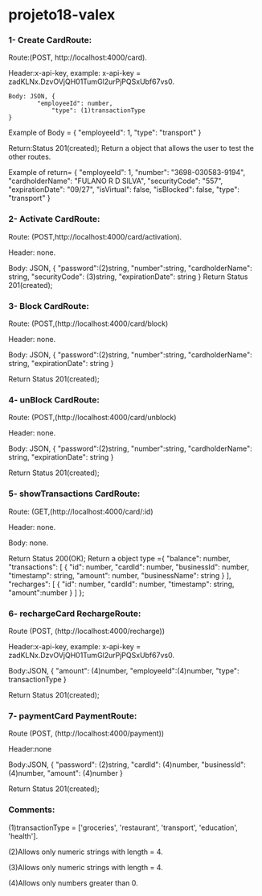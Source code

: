 # projeto18-valex

### 1- Create CardRoute:
Route:(POST, http://localhost:4000/card).

Header:x-api-key, example: x-api-key = zadKLNx.DzvOVjQH01TumGl2urPjPQSxUbf67vs0.
```
Body: JSON, {
		"employeeId": number,
    		"type": (1)transactionType
}
```
Example of Body = {
		"employeeId": 1,
    		"type": "transport"
}

Return:Status 201(created); Return a object that allows the user to test the other routes.

Example of return= {
	"employeeId": 1,
	"number": "3698-030583-9194",
	"cardholderName": "FULANO R D SILVA",
	"securityCode": "557",
	"expirationDate": "09/27",
	"isVirtual": false,
	"isBlocked": false,
	"type": "transport"
}

### 2- Activate CardRoute:
Route: (POST,http://localhost:4000/card/activation).

Header: none.

Body: JSON, {
	"password":(2)string,
	"number":string,
	"cardholderName": string,
	"securityCode": (3)string,
	"expirationDate": string
}
Return Status 201(created);

### 3- Block CardRoute:
Route: (POST,(http://localhost:4000/card/block)

Header: none.

Body: JSON, {
	"password":(2)string,
	"number":string,
	"cardholderName": string,
	"expirationDate": string
}

Return Status 201(created);

### 4- unBlock CardRoute:
Route: (POST,(http://localhost:4000/card/unblock)

Header: none.

Body: JSON, {
	"password":(2)string,
	"number":string,
	"cardholderName": string,
	"expirationDate": string
}

Return Status 201(created);


### 5- showTransactions CardRoute:
Route: (GET,(http://localhost:4000/card/:id)

Header: none.

Body: none.

Return Status 200(OK); Return a object type ={
	"balance": number,
	"transactions": [
		{
			"id": number,
			"cardId": number,
			"businessId": number,
			"timestamp": string,
			"amount": number,
			"businessName": string
		}
	],
	"recharges": [
		{
			"id": number,
			"cardId": number,
			"timestamp": string,
			"amount":number
		}
	]
};

### 6- rechargeCard RechargeRoute:
Route (POST, (http://localhost:4000/recharge))

Header:x-api-key, example: x-api-key = zadKLNx.DzvOVjQH01TumGl2urPjPQSxUbf67vs0.

Body:JSON, {
	"amount": (4)number,
	"employeeId":(4)number,
	"type": transactionType
}

Return Status 201(created);

### 7- paymentCard PaymentRoute:
Route (POST, (http://localhost:4000/payment))

Header:none

Body:JSON, {
	"password": (2)string,
	"cardId": (4)number,
	"businessId": (4)number,
	"amount": (4)number
}

Return Status 201(created);


### Comments:
(1)transactionType = ['groceries', 'restaurant', 'transport', 'education', 'health'].

(2)Allows only numeric strings with length = 4.

(3)Allows only numeric strings with length = 4.

(4)Allows only numbers greater than 0.
